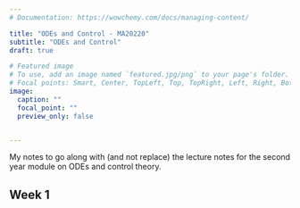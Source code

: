 ```yaml
---
# Documentation: https://wowchemy.com/docs/managing-content/

title: "ODEs and Control - MA20220"
subtitle: "ODEs and Control"
draft: true

# Featured image
# To use, add an image named `featured.jpg/png` to your page's folder.
# Focal points: Smart, Center, TopLeft, Top, TopRight, Left, Right, BottomLeft, Bottom, BottomRight.
image:
  caption: ""
  focal_point: ""
  preview_only: false


---
```

My notes to go along with (and not replace) the lecture notes for the second year module on ODEs and control theory.

## Week 1 ## 


